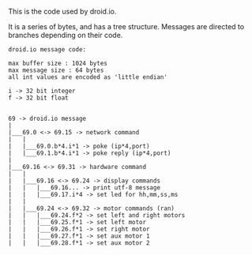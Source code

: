 This is the code used by droid.io.

It is a series of bytes, and has a tree structure.
Messages are directed to branches depending on their code.





```
droid.io message code:

max buffer size : 1024 bytes
max message size : 64 bytes
all int values are encoded as 'little endian'

i -> 32 bit integer
f -> 32 bit float


69 -> droid.io message
|
|___69.0 <-> 69.15 -> network command
|   |
|   |___69.0.b*4.i*1 -> poke (ip*4,port)
|   |___69.1.b*4.i*1 -> poke reply (ip*4,port)
|
|___69.16 <-> 69.31 -> hardware command
|   |
|   |___69.16 <-> 69.24 -> display commands
|   |   |___69.16... -> print utf-8 message
|   |   |___69.17.i*4 -> set led for hh,mm,ss,ms
|   |
|   |___69.24 <-> 69.32 -> motor commands (ran)
|   |   |___69.24.f*2 -> set left and right motors
|   |   |___69.25.f*1 -> set left motor
|   |   |___69.26.f*1 -> set right motor
|   |   |___69.27.f*1 -> set aux motor 1
|   |   |___69.28.f*1 -> set aux motor 2
